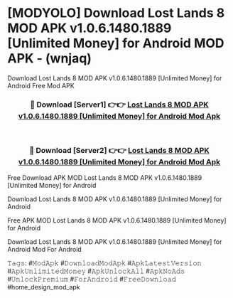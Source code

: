 # [MODYOLO] Download Lost Lands 8 MOD APK v1.0.6.1480.1889 [Unlimited Money] for Android MOD APK - (wnjaq)
Download Lost Lands 8 MOD APK v1.0.6.1480.1889 [Unlimited Money] for Android Free Mod APK

<div align="center">
<h3>🔴 Download [Server1] 👉👉 <a href="https://apk-comot.site?title=Lost_Lands_8_MOD_APK_v1.0.6.1480.1889_[Unlimited_Money]_for_Android">Lost Lands 8 MOD APK v1.0.6.1480.1889 [Unlimited Money] for Android Mod Apk</a></h3><br>

<h3>🔴 Download [Server2] 👉👉 <a href="https://apk-comot.site?title=Lost_Lands_8_MOD_APK_v1.0.6.1480.1889_[Unlimited_Money]_for_Android">Lost Lands 8 MOD APK v1.0.6.1480.1889 [Unlimited Money] for Android Mod Apk</a></h3>
</div>


Free Download APK MOD Lost Lands 8 MOD APK v1.0.6.1480.1889 [Unlimited Money] for Android

Download Lost Lands 8 MOD APK v1.0.6.1480.1889 [Unlimited Money] for Android 

Free APK MOD Lost Lands 8 MOD APK v1.0.6.1480.1889 [Unlimited Money] for Android 

Download Lost Lands 8 MOD APK v1.0.6.1480.1889 [Unlimited Money] for Android Mod For Android

𝚃𝚊𝚐𝚜: #𝙼𝚘𝚍𝙰𝚙𝚔 #𝙳𝚘𝚠𝚗𝚕𝚘𝚊𝚍𝙼𝚘𝚍𝙰𝚙𝚔 #𝙰𝚙𝚔𝙻𝚊𝚝𝚎𝚜𝚝𝚅𝚎𝚛𝚜𝚒𝚘𝚗 #𝙰𝚙𝚔𝚄𝚗𝚕𝚒𝚖𝚒𝚝𝚎𝚍𝙼𝚘𝚗𝚎𝚢 #𝙰𝚙𝚔𝚄𝚗𝚕𝚘𝚌𝚔𝙰𝚕𝚕 #𝙰𝚙𝚔𝙽𝚘𝙰𝚍𝚜 #𝚄𝚗𝚕𝚘𝚌𝚔𝙿𝚛𝚎𝚖𝚒𝚞𝚖 #𝙵𝚘𝚛𝙰𝚗𝚍𝚛𝚘𝚒𝚍 #𝙵𝚛𝚎𝚎𝙳𝚘𝚠𝚗𝚕𝚘𝚊𝚍 #home_design_mod_apk
